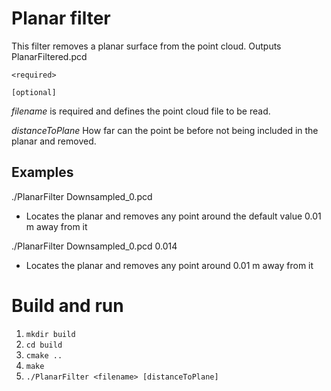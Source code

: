 # Planar filter
This filter removes a planar surface from the point cloud.
Outputs PlanarFiltered.pcd

`<required>`

`[optional]`

*filename* is required and defines the point cloud file to be read.

*distanceToPlane* How far can the point be before not being included in the planar and removed.

## Examples
./PlanarFilter Downsampled_0.pcd
- Locates the planar and removes any point around the default value 0.01 m away from it

./PlanarFilter Downsampled_0.pcd 0.014
- Locates the planar and removes any point around 0.01 m away from it

# Build and run
1. `mkdir build`
2. `cd build`
3. `cmake ..`
4. `make`
5. `./PlanarFilter <filename> [distanceToPlane]`
